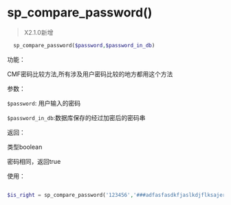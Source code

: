 # sp\_compare\_password\(\)

> X2.1.0新增

```php
  sp_compare_password($password,$password_in_db)

```

功能：

CMF密码比较方法,所有涉及用户密码比较的地方都用这个方法

参数：

`$password`: 用户输入的密码

`$password_in_db`:数据库保存的经过加密后的密码串

返回：

类型boolean

密码相同，返回true

使用：

```php

$is_right = sp_compare_password('123456','###adfasfasdkfjaslkdjflksajerwqe');
```

